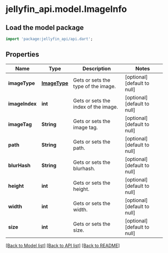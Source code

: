 # jellyfin_api.model.ImageInfo

## Load the model package
```dart
import 'package:jellyfin_api/api.dart';
```

## Properties
Name | Type | Description | Notes
------------ | ------------- | ------------- | -------------
**imageType** | [**ImageType**](ImageType.md) | Gets or sets the type of the image. | [optional] [default to null]
**imageIndex** | **int** | Gets or sets the index of the image. | [optional] [default to null]
**imageTag** | **String** | Gets or sets the image tag. | [optional] [default to null]
**path** | **String** | Gets or sets the path. | [optional] [default to null]
**blurHash** | **String** | Gets or sets the blurhash. | [optional] [default to null]
**height** | **int** | Gets or sets the height. | [optional] [default to null]
**width** | **int** | Gets or sets the width. | [optional] [default to null]
**size** | **int** | Gets or sets the size. | [optional] [default to null]

[[Back to Model list]](../README.md#documentation-for-models) [[Back to API list]](../README.md#documentation-for-api-endpoints) [[Back to README]](../README.md)


